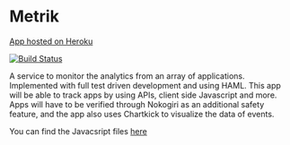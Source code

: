 Metrik
================

[App hosted on Heroku](https://metrik.herokuapp.com/)

[![Build Status](https://travis-ci.org/askl56/Metrik.svg?branch=master)](https://travis-ci.org/askl56/Metrik)

A service to monitor the analytics from an array of applications. Implemented with full test driven development and using HAML. This app will be able to track apps by using APIs, client side Javascript and more. Apps will have to be verified through Nokogiri as an additional safety feature, and the app also uses Chartkick to visualize the data of events.

You can find the Javacsript files [here](https://github.com/askl56/Metrik-JS/)

